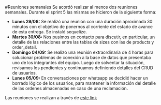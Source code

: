 #Reuniones semanales
Se acordó realizar al menos dos reuniones semanales. Durante el sprint 5 las mismas se hicieron de la siguiente forma:


- **Lunes 29/08:** Se realizó una reunión con una duración aproximada 30 minutos con el objetivo de ponernos al corriente del estado de avance de esta entrega. Se instaló sequelize.
- **Martes 30/08:** Nos pusimos en contacto para discutir, en particular, un detalle de las relaciones entre las tablas de sizes con las de products y order_detail.
- **Domingo 04/09:** Se realizó una reunión extraordinaria de 4 horas para solucionar problemas de conexión a la base de datos que presentaba uno de los integrantes del equipo. Luego de solventar la situación, revisamos los pendientes y continuamos definiendo detalles del CRUD de usuarios.
- **Lunes 05/09:** En conversaciones por whatsapp se decidió hacer un borrado lógico de los usuarios, para mantener la información del detalle de las ordenes almacenadas en caso de una reclamación.


Las reuniones se realizan a través de [este link](https://meet.google.com/zic-frwn-fzj?pli=1&authuser=2)

